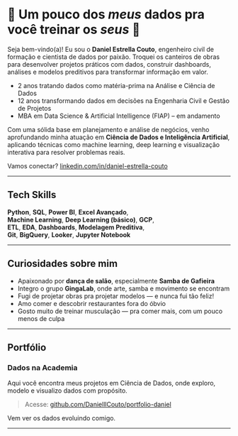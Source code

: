 # 🎲 Um pouco dos *meus* dados pra você treinar os *seus* 🎲
 
Seja bem-vindo(a)! Eu sou o **Daniel Estrella Couto**, engenheiro civil de formação e cientista de dados por paixão. Troquei os canteiros de obras para  desenvolver projetos práticos com dados, construir dashboards, análises e modelos preditivos para transformar informação em valor.

-  2 anos tratando dados como matéria-prima na Análise e Ciência de Dados 
-  12 anos transformando dados em decisões na Engenharia Civil e Gestão de Projetos 
-  MBA em Data Science & Artificial Intelligence (FIAP) – em andamento

Com uma sólida base em planejamento e análise de negócios, venho aprofundando minha atuação em **Ciência de Dados e Inteligência Artificial**, aplicando técnicas como machine learning, deep learning e visualização interativa para resolver problemas reais.

Vamos conectar? [linkedin.com/in/daniel-estrella-couto](https://www.linkedin.com/in/daniel-estrella-couto)

---

## Tech Skills

**Python**, **SQL**, **Power BI**, **Excel Avançado**,  
**Machine Learning**, **Deep Learning (básico)**, **GCP**,  
**ETL**, **EDA**, **Dashboards**, **Modelagem Preditiva**,  
**Git**, **BigQuery**, **Looker**, **Jupyter Notebook**

---

## Curiosidades sobre mim

-  Apaixonado por **dança de salão**, especialmente **Samba de Gafieira**
-  Integro o grupo **GingaLab**, onde arte, samba e movimento se encontram
-  Fugi de projetar obras pra projetar modelos — e nunca fui tão feliz!
-  Amo comer e descobrir restaurantes fora do óbvio
-  Gosto muito de treinar musculação — pra comer mais, com um pouco menos de culpa 

---

##  Portfólio

###  **Dados na Academia**
Aqui você encontra meus projetos em Ciência de Dados, onde exploro, modelo e visualizo dados com propósito.

>  Acesse: [github.com/DanielllCouto/portfolio-daniel](https://github.com/DanielllCouto/portfolio-daniel)

Vem ver os dados evoluindo comigo.

---
